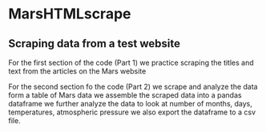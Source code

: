 # MarsHTMLscrape
Scraping data from a test website
-------------
For the first section of the code (Part 1) we practice scraping the titles and text from the articles on the Mars website

For the second section fo the code (Part 2) we scrape and analyze the data form a table of Mars data
we assemble the scraped data into a pandas dataframe
we further analyze the data to look at number of months, days, temperatures, atmospheric pressure
we also export the dataframe to a csv file. 

